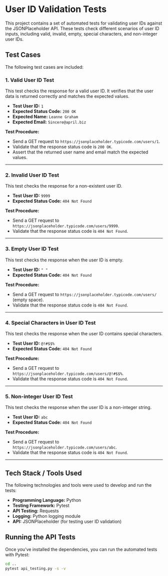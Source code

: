 # User ID Validation Tests

This project contains a set of automated tests for validating user IDs against the JSONPlaceholder API. These tests
check different scenarios of user ID inputs, including valid, invalid, empty, special characters, and non-integer user
IDs.

## Test Cases

The following test cases are included:

### 1. Valid User ID Test

This test checks the response for a valid user ID. It verifies that the user data is returned correctly and matches the
expected values.

- **Test User ID:** `1`
- **Expected Status Code:** `200 OK`
- **Expected Name:** `Leanne Graham`
- **Expected Email:** `Sincere@april.biz`

**Test Procedure:**

- Send a GET request to `https://jsonplaceholder.typicode.com/users/1`.
- Validate that the response status code is `200 OK`.
- Assert that the returned user name and email match the expected values.

---

### 2. Invalid User ID Test

This test checks the response for a non-existent user ID.

- **Test User ID:** `9999`
- **Expected Status Code:** `404 Not Found`

**Test Procedure:**

- Send a GET request to `https://jsonplaceholder.typicode.com/users/9999`.
- Validate that the response status code is `404 Not Found`.

---

### 3. Empty User ID Test

This test checks the response when the user ID is empty.

- **Test User ID:** `" "`
- **Expected Status Code:** `404 Not Found`

**Test Procedure:**

- Send a GET request to `https://jsonplaceholder.typicode.com/users/` (empty space).
- Validate that the response status code is `404 Not Found`.

---

### 4. Special Characters in User ID Test

This test checks the response when the user ID contains special characters.

- **Test User ID:** `@!#$$%`
- **Expected Status Code:** `404 Not Found`

**Test Procedure:**

- Send a GET request to `https://jsonplaceholder.typicode.com/users/@!#$$%`.
- Validate that the response status code is `404 Not Found`.

---

### 5. Non-integer User ID Test

This test checks the response when the user ID is a non-integer string.

- **Test User ID:** `abc`
- **Expected Status Code:** `404 Not Found`

**Test Procedure:**

- Send a GET request to `https://jsonplaceholder.typicode.com/users/abc`.
- Validate that the response status code is `404 Not Found`.

---

## Tech Stack / Tools Used

The following technologies and tools were used to develop and run the tests:

- **Programming Language:** Python
- **Testing Framework:** Pytest
- **API Testing:** Requests
- **Logging:** Python logging module
- **API:** JSONPlaceholder (for testing user ID validation)

## Running the API Tests

Once you’ve installed the dependencies, you can run the automated tests with Pytest:

```bash
cd ..
pytest api_testing.py -s -v
